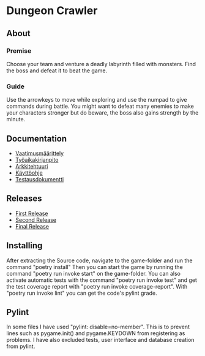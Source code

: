 # **Dungeon Crawler**

## About

### Premise
Choose your team and venture a deadly labyrinth filled with monsters. Find the boss and defeat it to beat the game.

### Guide
Use the arrowkeys to move while exploring and use the numpad to give commands during battle. You might want to defeat many enemies to make your characters stronger but do beware, the boss also gains strength by the minute.

## Documentation
- [Vaatimusmäärittely](https://github.com/AnttiVainikka/ot-harjoitustyo/blob/master/game/documentation/vaatimusmaarittely.md)
- [Työaikakirjanpito](https://github.com/AnttiVainikka/ot-harjoitustyo/blob/master/game/documentation/tuntikirjanpito.md)
- [Arkkitehtuuri](https://github.com/AnttiVainikka/ot-harjoitustyo/blob/master/game/documentation/arkkitehtuuri.md)
- [Käyttöohje](https://github.com/AnttiVainikka/ot-harjoitustyo/blob/master/game/documentation/kayttoohje.md)
- [Testausdokumentti](https://github.com/AnttiVainikka/ot-harjoitustyo/blob/master/game/documentation/testaus.md)

## Releases
- [First Release](https://github.com/AnttiVainikka/ot-harjoitustyo/releases/tag/Viikko5)
- [Second Release](https://github.com/AnttiVainikka/ot-harjoitustyo/releases/tag/viikko6)
- [Final Release](https://github.com/AnttiVainikka/ot-harjoitustyo/releases/tag/Loppupalautus)

## Installing
After extracting the Source code, navigate to the game-folder and run the command "poetry install" Then you can start the game by running the command "poetry run invoke start" on the game-folder. You can also activate automatic tests with the command "poetry run invoke test" and get the test coverage report with "poetry run invoke coverage-report". With "poetry run invoke lint" you can get the code's pylint grade.

## Pylint
In some files I have used "pylint: disable=no-member". This is to prevent lines such as pygame.init() and pygame.KEYDOWN from registering as problems. I have also excluded tests, user interface and database creation from pylint.
